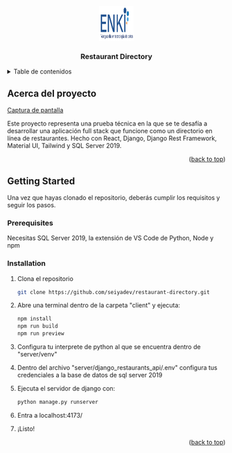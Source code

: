 
<!-- LOGO -->
<br />
<div align="center">
  <a href="https://github.com/seiyadev/restaurant-directory">
    <img src="/logo.png" alt="Logo" width="80" height="80">
  </a>

  <h3 align="center">Restaurant Directory</h3>
</div>


<!-- TABLa de CONTENIDOS -->
<details>
  <summary>Table de contenidos</summary>
  <ol>
    <li>
    </li>
    <li>
      <a href="#getting-started">Comencemos</a>
      <ul>
        <li><a href="#prerequisites">Prerequisitos</a></li>
        <li><a href="#installation">Instalación</a></li>
      </ul>
    </li>
  </ol>
</details>



<!-- ABOUT THE PROJECT -->
## Acerca del proyecto

[Captura de pantalla](https://i.postimg.cc/K8DW02ZY/Captura-de-pantalla-2023-09-19-220250.png)

Este proyecto representa una prueba técnica en la que se te desafía a desarrollar una aplicación full stack que funcione como un directorio en línea de restaurantes. Hecho con React, Django, Django Rest Framework, Material UI, Tailwind y SQL Server 2019.

<p align="right">(<a href="#readme-top">back to top</a>)</p>


<!-- GETTING STARTED -->
## Getting Started

Una vez que hayas clonado el repositorio, deberás cumplir los requisitos y seguir los pasos.

### Prerequisites

Necesitas SQL Server 2019, la extensión de VS Code de Python, Node y npm

### Installation

1. Clona el repositorio
   ```sh
   git clone https://github.com/seiyadev/restaurant-directory.git
   ```
2. Abre una terminal dentro de la carpeta "client" y ejecuta:
   ```sh
   npm install
   npm run build
   npm run preview
   ```
3. Configura tu interprete de python al que se encuentra dentro de "server/venv"

4. Dentro del archivo "server/django_restaurants_api/.env" configura tus credenciales a la base de datos de sql server 2019

5. Ejecuta el servidor de django con:
    ```sh
    python manage.py runserver
    ```

6. Entra a localhost:4173/

7. ¡Listo!

<p align="right">(<a href="#readme-top">back to top</a>)</p>